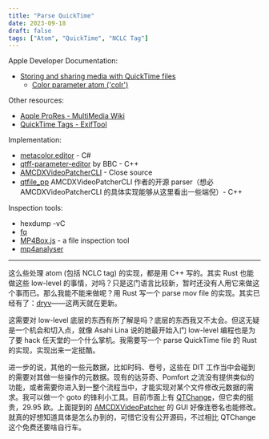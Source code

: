 ```yaml
---
title: "Parse QuickTime"
date: 2023-09-18
draft: false
tags: ["Atom", "QuickTime", "NCLC Tag"]
---
```


Apple Developer Documentation:
- [Storing and sharing media with QuickTime files](https://developer.apple.com/documentation/quicktime-file-format/storing_and_sharing_media_with_quicktime_files)
	- [Color parameter atom ('colr')](https://developer.apple.com/documentation/quicktime-file-format/color_parameter_atom)

Other resources:
- [Apple ProRes - MultiMedia Wiki](https://wiki.multimedia.cx/index.php/Apple_ProRes)
- [QuickTime Tags - ExifTool](https://exiftool.org/TagNames/QuickTime.html)

Implementation:
- [metacolor.editor](https://github.com/piersdeseilligny/metacolor.editor) - C#
- [qtff-parameter-editor](https://github.com/bbc/qtff-parameter-editor/tree/master) by BBC - C++
- [AMCDXVideoPatcherCLI](https://mogurenko.com/) - Close source
- [qtfile_pp](https://github.com/da8eat/qtfile_pp) AMCDXVideoPatcherCLI 作者的开源 parser（想必 AMCDXVideoPatcherCLI 的具体实现能够从这里看出一些端倪）- C++

Inspection tools:
- hexdump -vC
- [fq](https://github.com/wader/fq)
- [MP4Box.js](https://gpac.github.io/mp4box.js/test/filereader.html) - a file inspection tool
- [mp4analyser](https://github.com/essential61/mp4analyser)

---

这么些处理 atom (包括 NCLC tag) 的实现，都是用 C++ 写的。其实 Rust 也能做这些 low-level 的事情，对吗？只是这门语言比较新，暂时还没有人用它来做这个事而已。那么我能不能来做呢？用 Rust 写一个 parse mov file 的实现。其实已经有了：[dryv](https://github.com/Stuff7/dryv)——这两天就在更新。

这需要对 low-level 底层的东西有所了解是吗？底层的东西我又不太会。但这无疑是一个机会和切入点，就像 Asahi Lina 说的她最开始入门 low-level 编程也是为了要 hack 任天堂的一个什么掌机。我需要写一个 parse QuickTime file 的 Rust 的实现，实现出来一定挺酷。

进一步的说，其他的一些元数据，比如时码、卷号，这些在 DIT 工作当中会碰到的需要对其做一些操作的元数据。现有的达芬奇、Pomfort 之流没有提供类似的功能，或者需要你进入到一整个流程当中，才能实现对某个文件修改元数据的需求。我可以做一个 goto 的锋利小工具。目前市面上有 [QTChange](https://www.videotoolshed.com/handcrafted-timecode-tools/qtchange/)，但它卖的挺贵，29.95 欧。上面提到的 [AMCDXVideoPatcher](https://mogurenko.com/) 的 GUI 好像连卷名也能修改。就真的好想知道具体是怎么办到的，可惜它没有公开源码，不过相比 QTChange 这个免费还要啥自行车。